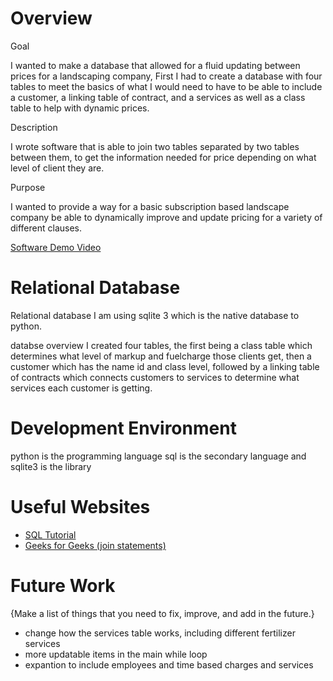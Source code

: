 # Overview

Goal

I wanted to make a database that allowed for a fluid updating between prices for a landscaping company, First I had to create a database with four tables to meet the basics of what I would need to have to be able to include a customer, a linking table of contract, and a services as well as a class table to help with dynamic prices. 

Description

I wrote software that is able to join two tables separated by two tables between them, to get the information needed for price depending on what level of client they are.

Purpose

I wanted to provide a way for a basic subscription based landscape company be able to dynamically improve and update pricing for a variety of different clauses.


[Software Demo Video](https://youtu.be/jGH-bkALnVo)

# Relational Database

Relational database
I am using sqlite 3 which is the native database to python. 

databse overview
I created four tables, the first being a class table which determines what level of markup and fuelcharge those clients get, then a customer which has the name id and class level, followed by a linking table of contracts which connects customers to services to determine what services each customer is getting.
# Development Environment

python is the programming language
sql is the secondary language
and sqlite3 is the library 
# Useful Websites


* [SQL Tutorial](https://www.sqlitetutorial.net/)
* [Geeks for Geeks (join statements)](https://www.geeksforgeeks.org/python-sqlite-join-clause/#:~:text=INNER%20JOIN%20(OR%20JOIN)%20%E2%80%93,records%20from%20the%20left%20table.)

# Future Work

{Make a list of things that you need to fix, improve, and add in the future.}
* change how the services table works, including different fertilizer services
* more updatable items in the main while loop
* expantion to include employees and time based charges and services